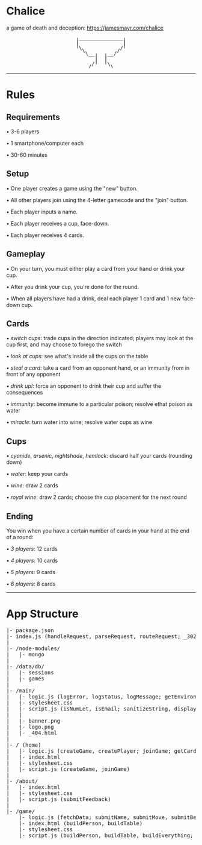 # Chalice

a game of death and deception: https://jamesmayr.com/chalice

<pre style='line-height: 0.5; text-align: center'>
   ______________   
  |              |  
  |              |  
  |              |  
   \            /   
    \          /    
     \__    __/     
        |  |        
        |  |        
        |  |        
       /    \       
      /______\      
</pre>
<hr>

# Rules


## Requirements

• 3-6 players

• 1 smartphone/computer each

• 30-60 minutes



## Setup

• One player creates a game using the "new" button.

• All other players join using the 4-letter gamecode and the "join" button.

• Each player inputs a name.

• Each player receives a cup, face-down.

• Each player receives 4 cards.



## Gameplay

• On your turn, you must either play a card from your hand or drink your cup.

• After you drink your cup, you're done for the round.

• When all players have had a drink, deal each player 1 card and 1 new face-down cup.




## Cards

• *switch cups*: trade cups in the direction indicated; players may look at the cup first, and may choose to forego the switch

• *look at cups*: see what's inside all the cups on the table

• *steal a card*: take a card from an opponent hand, or an immunity from in front of any opponent

• *drink up!*: force an opponent to drink their cup and suffer the consequences

• *immunity*: become immune to a particular poison; resolve ethat poison as water

• *miracle*: turn water into wine; resolve water cups as wine



## Cups

• *cyanide*, *arsenic*, *nightshade*, *hemlock*: discard half your cards (rounding down)

• *water*: keep your cards

• *wine*: draw 2 cards

• *royal wine*: draw 2 cards; choose the cup placement for the next round



## Ending

You win when you have a certain number of cards in your hand at the end of a round:

• *3 players*: 12 cards

• *4 players*: 10 cards

• *5 players*: 9 cards

• *6 players*: 8 cards




<hr>

# App Structure

<pre>
|- package.json
|- index.js (handleRequest, parseRequest, routeRequest; _302, _403, _404)
|
|- /node-modules/
|   |- mongo
|
|- /data/db/
|   |- sessions
|   |- games
|
|- /main/
|   |- logic.js (logError, logStatus, logMessage; getEnvironment, getAsset; isReserved, isNumLet, isBot; renderHTML; generateRandom, chooseRandom, sortRandom; locateIP, sanitizeString, determineSession; retrieveData, storeData)
|   |- stylesheet.css
|   |- script.js (isNumLet, isEmail; sanitizeString, displayError; sendPost)
|   |
|   |- banner.png
|   |- logo.png
|   |- _404.html
|
|- / (home)
|   |- logic.js (createGame, createPlayer; joinGame; getCard, getCup)
|   |- index.html
|   |- stylesheet.css
|   |- script.js (createGame, joinGame)
|
|- /about/
|   |- index.html
|   |- stylesheet.css
|   |- script.js (submitFeedback)
|
|- /game/
    |- logic.js (fetchData; submitName, submitMove, submitBegin; locateMove, identifyMove, enactMove, completeMove; beginRound; getAllPlayers, getActiveOpponents, resolveDrink, isRoundEnd, isGameEnd, shufflePile)
    |- index.html (buildPerson, buildTable)
    |- stylesheet.css
    |- script.js (buildPerson, buildTable, buildEverything; selectCard, unselectCard, moveCard; submitName, submitMove, submitBegin; fetchData)
</pre>
